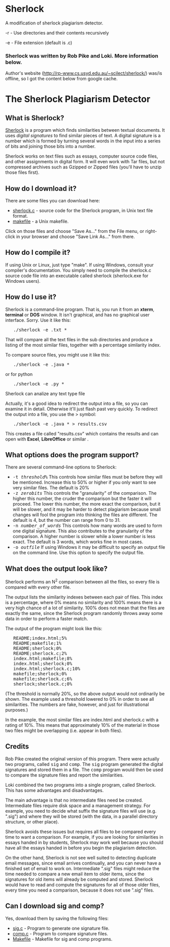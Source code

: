 Sherlock
========

A modification of sherlock plagiarism detector.

-r - Use directories and their contents recursively

-e - File extension (default is .c)

### Sherlock was written by Rob Pike and Loki. More information below.

Author's website (http://rp-www.cs.usyd.edu.au/~scilect/sherlock/) was/is offline, so I got the content below from google cache.

# The Sherlock Plagiarism Detector

## What is Sherlock?

[Sherlock](sherlock.c) is a program which finds similarities between textual documents. It uses _digital signatures_ to find similar pieces of text. A digital signature is a number which is formed by turning several words in the input into a series of bits and joining those bits into a number.

Sherlock works on text files such as essays, computer source code files, and other assignments in digital form. It will even work with Tar files, but not compressed archives such as Gzipped or Zipped files (you'll have to unzip those files first).

## How do I download it?

There are some files you can download here:

*   [sherlock.c](sherlock.c) - source code for the Sherlock program, in Unix text file format.
*   [makefile](makefile) - a Unix makefile.

Click on those files and choose "Save As..." from the File menu, or right-click in your browser and choose "Save Link As..." from there.

## How do I compile it?

If using Unix or Linux, just type "make". If using Windows, consult your compiler's documentation. You simply need to compile the sherlock.c source code file into an executable called sherlock (sherlock.exe for Windows users).

## How do I use it?

Sherlock is a command-line program. That is, you run it from an **xterm**, **terminal** or **DOS** window. It isn't graphical, and has no graphical user interface. Sorry. Use it like this:

<pre>   ./sherlock -e .txt *
</pre>

That will compare all the text files in the sub directories and produce a listing of the most similar files, together with a percentage similarity index.

To compare source files, you might use it like this:

<pre>   ./sherlock -e .java *
</pre>
or for python
<pre>   ./sherlock -e .py *
</pre>

Sherlock can analize any text type file

Actually, it's a good idea to redirect the output into a file, so you can examine it in detail. Otherwise it'll just flash past very quickly. To redirect the output into a file, you use the > symbol:

<pre>   ./sherlock -e .java * > results.csv
</pre>

This creates a file called "results.csv" which contains the results and can open with **Excel**, **LibreOffice** or similar .

## What options does the program support?

There are several command-line options to Sherlock:

*   <tt>-t _threshold%_</tt> This controls how similar files must be before they will be mentioned. Increase this to 50% or higher if you only want to see very similar files. The default is 20%
*   <tt>-z _zerobits_</tt> This controls the "granularity" of the comparison. The higher this number, the cruder the comparison but the faster it will proceed. The lower this number, the more exact the comparison, but it will be slower, and it may be harder to detect plagiarism because small changes will fool the program into thinking the files are different. The default is 4, but the number can range from 0 to 31.
*   <tt>-n _number_of_words_</tt> This controls how many words are used to form one digital signature. This also contributes to the granularity of the comparison. A higher number is slower while a lower number is less exact. The default is 3 words, which works fine in most cases.
*   <tt>-o _outfile_</tt> If using Windows it may be difficult to specify an output file on the command line. Use this option to specify the output file.


## What does the output look like?

Sherlock performs an N<sup>2</sup> comparison between all the files, so every file is compared with every other file.

The output lists the similarity indexes between each pair of files. This index is a percentage, where 0% means no similarity and 100% means there is a very high chance of a lot of similarity. 100% does not mean that the files are exactly the same, since the Sherlock program randomly throws away some data in order to perform a faster match.

The output of the program might look like this:

<pre>   README;index.html;5%
   README;makefile;1%
   README;sherlock;0%
   README;sherlock.c;2%
   index.html;makefile;8%
   index.html;sherlock;0%
   index.html;sherlock.c;10%
   makefile;sherlock;0%
   makefile;sherlock.c;6%
   sherlock;sherlock.c;0%
</pre>

(The threshold is normally 20%, so the above output would not ordinarily be shown. The example used a threshold lowered to 0% in order to see all similarities. The numbers are fake, however, and just for illustrational purposes.)

In the example, the most similar files are index.html and sherlock.c with a rating of 10%. This means that approximately 10% of the material in those two files might be overlapping (i.e. appear in both files).

## Credits

Rob Pike created the original version of this program. There were actually two programs, called <tt>sig</tt> and <tt>comp</tt>. The <tt>sig</tt> program generated the digital signatures and stored them in a file. The <tt>comp</tt> program would then be used to compare the signature files and report the similarities.

Loki combined the two programs into a single program, called Sherlock. This has some advantages and disadvantages.

The main advantage is that no intermediate files need be created. Intermediate files require disk space and a management strategy. For example, you need to decide what suffix the signature files will use (e.g. ".sig") and where they will be stored (with the data, in a parallel directory structure, or other place).

Sherlock avoids these issues but requires all files to be compared every time to want a comparison. For example, if you are looking for similarities in essays handed in by students, Sherlock may work well because you should have all the essays handed in before you begin the plagiarism detection.

On the other hand, Sherlock is not see well suited to detecting duplicate email messages, since email arrives continually, and you can never have a finished set of email to work on. Intermediate ".sig" files might reduce the time needed to compare a new email item to older items, since the signatures for old items will already be computed and stored. Sherlock would have to read and compute the signatures for all of those older files, every time you need a comparison, because it does not use ".sig" files.

## Can I download sig and comp?

Yes, download them by saving the following files:

*   [sig.c](original/sig.c) - Program to generate one signature file.
*   [comp.c](original/comp.c) - Program to compare signature files.
*   [Makefile](original/Makefile) - Makefile for sig and comp programs.
